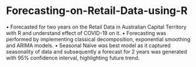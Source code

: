 # Forecasting-on-Retail-Data-using-R
•	Forecasted for two years on the Retail Data in Australian Capital Territory with R and understand effect of COVID-19 on it. 
•	Forecasting was performed by implementing classical decomposition, exponential smoothing and ARIMA models.
•	Seasonal Naïve was best model as it captured seasonality of data and subsequently a forecast for 2 years was generated with 95% confidence interval, highlighting future trend.
